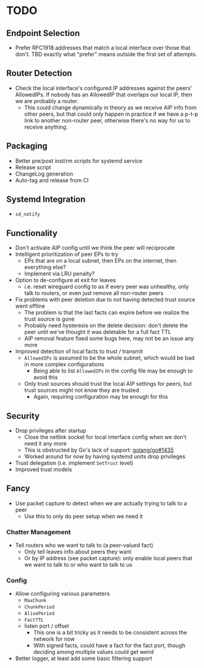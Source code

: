 # TODO

## Endpoint Selection

* Prefer RFC1918 addresses that match a local interface over those that
  don't. TBD exactly what "prefer" means outside the first set of attempts.

## Router Detection

* Check the local interface's configured IP addresses against the peers'
  AllowedIPs. If nobody has an AllowedIP that overlaps our local IP, then we
  are probably a router.
  * This could change dynamically in theory as we receive AIP info from other
    peers, but that could only happen in practice if we have a p-t-p link to
    another non-router peer, otherwise there's no way for us to receive anything.

## Packaging

* Better pre/post inst/rm scripts for systemd service
* Release script
* ChangeLog generation
* Auto-tag and release from CI

## Systemd Integration

* `sd_notify`

## Functionality

* Don't activate AIP config until we think the peer will reciprocate
* Intelligent prioritization of peer EPs to try
  * EPs that are on a local subnet, then EPs on the internet, then everything else?
  * Implement via LRU penalty?
* Option to de-configure at exit for leaves
  * i.e. reset wireguard config to as if every peer was unhealthy, only talk to routers,
    or even just remove all non-router peers
* Fix problems with peer deletion due to not having detected trust source went offline
  * The problem is that the last facts can expire before we realize the trust source is gone
  * Probably need hysteresis on the delete decision: don't delete the peer until we've thought it was
    deletable for a full fact TTL
  * AIP removal feature fixed some bugs here, may not be an issue any more
* Improved detection of local facts to trust / transmit
  * `AllowedIPs` is assumed to be the whole subnet, which would be bad in more complex configurations
    * Being able to list `AllowedIPs` in the config file may be enough to avoid this
  * Only trust sources should trust the local AIP settings for peers, but
    trust sources might not _know_ they are trusted
    * Again, requiring configuration may be enough for this

## Security

* Drop privileges after startup
  * Close the netlink socket for local interface config when we don't need it any more
  * This is obstructed by Go's lack of support:
    [golang/go#1435](https://github.com/golang/go/issues/1435)
  * Worked around for now by having systemd units drop privileges
* Trust delegation (i.e. implement `SetTrust` level)
* Improved trust models

## Fancy

* Use packet capture to detect when we are actually trying to talk to a peer
  * Use this to only do peer setup when we need it

### Chatter Management

* Tell routers who we want to talk to (a peer-valued fact)
  * Only tell leaves info about peers they want
  * Or by IP address (see packet capture): only enable local peers that we want
    to talk to or who want to talk to us

### Config

* Allow configuring various parameters
  * `MaxChunk`
  * `ChunkPeriod`
  * `AlivePeriod`
  * `FactTTL`
  * listen port / offset
    * This one is a bit tricky as it needs to be consistent across the network for now
    * With signed facts, could have a fact for the fact port,
      though deciding among multiple values could get weird
* Better logger, at least add some basic filtering support
